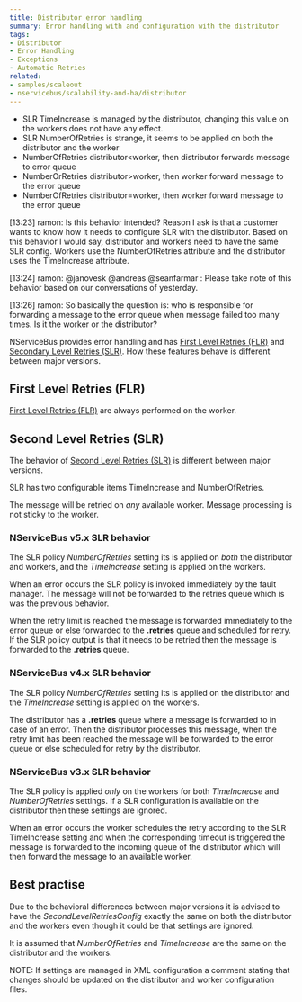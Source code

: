 ```yaml
---
title: Distributor error handling
summary: Error handling with and configuration with the distributor
tags:
- Distributor
- Error Handling
- Exceptions
- Automatic Retries
related:
- samples/scaleout
- nservicebus/scalability-and-ha/distributor
---
```


- SLR TimeIncrease is managed by the distributor, changing this value on the workers does not have any effect.
- SLR NumberOfRetries is strange, it seems to be applied on both the distributor and the worker
- NumberOfRetries distributor<worker, then distributor forwards message to error queue
- NumberOrRetries distributor>worker, then worker forward message to the error queue
- NumberOfRetries distributor=worker, then worker forward message to the error queue

[13:23] ramon: Is this behavior intended? Reason I ask is that a customer wants to know how it needs to configure SLR with the distributor. Based on this behavior I would say, distributor and workers need to have the same SLR config. Workers use the NumberOfRetries attribute and the distributor uses the TimeIncrease attribute.

[13:24] ramon: @janovesk @andreas @seanfarmar : Please take note of this behavior based on our conversations of yesterday.

[13:26] ramon: So basically the question is: who is responsible for forwarding a message to the error queue when message failed too many times. Is it the worker or the distributor?





NServiceBus provides error handling and has [First Level Retries (FLR)]() and [Secondary  Level Retries (SLR)](). How these features behave is different between major versions.


## First Level Retries (FLR)

[First Level Retries (FLR)](http://docs.particular.net/nservicebus/errors/automatic-retries#first-level-retries) are always performed on the worker.


## Second Level Retries (SLR)

The behavior of [Second Level Retries (SLR)](http://docs.particular.net/nservicebus/errors/automatic-retries#second-level-retries) is different between major versions.

SLR has two configurable items TimeIncrease and NumberOfRetries.

The message will be retried on *any* available worker. Message processing is not sticky to the worker.


### NServiceBus v5.x SLR behavior

The SLR policy *NumberOfRetries* setting its is applied on *both* the distributor and workers, and the *TimeIncrease* setting is applied on the workers.

When an error occurs the SLR policy is invoked immediately by the fault manager. The message will not be forwarded to the retries queue which is was the previous behavior.

When the retry limit is reached the message is  forwarded immediately to the error queue or else forwarded to the **.retries** queue and scheduled for retry. If the SLR policy output is that it needs to be retried then the message is forwarded to the **.retries** queue.


### NServiceBus v4.x SLR behavior

The SLR policy *NumberOfRetries* setting its is applied on the distributor and the *TimeIncrease* setting is applied on the workers.

The distributor has a **.retries** queue where a message is forwarded to in case of an error. Then the distributor processes this message, when the retry limit has been reached the message will be forwarded to the error queue or else scheduled for retry by the distributor.


### NServiceBus v3.x SLR behavior

The SLR policy is applied *only* on the workers for both *TimeIncrease* and *NumberOfRetries* settings. If a SLR configuration is available on the distributor then these settings are ignored.

When an error occurs the worker schedules the retry according to the SLR TimeIncrease setting and when the corresponding timeout is triggered the message is forwarded to the incoming queue of the distributor which will then forward the message to an available worker.


## Best practise

Due to the behavioral differences between major versions it is advised to have the *SecondLevelRetriesConfig* exactly the same on both the distributor and the workers even though it could be that settings are ignored.

It is assumed that *NumberOfRetries* and *TimeIncrease* are the same on the distributor and the workers.

NOTE: If settings are managed in XML configuration a comment stating that changes should be updated on the distributor and worker configuration files.

